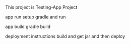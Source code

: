 This project is Testing-App Project

app run
    setup gradle and run
    
app build
    gradle build 
    
deployment instructions
    build and get jar and then deploy